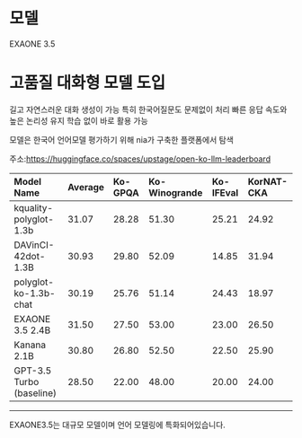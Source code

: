 # 모델
EXAONE 3.5

# 고품질 대화형 모델 도입
길고 자연스러운 대화 생성이 가능
특히 한국어질문도 문제없이 처리
빠른 응답 속도와 높은 논리성 유지
학습 없이 바로 활용 가능

모델은 한국어 언어모델 평가하기 위해 nia가 구축한 플랫폼에서 탐색

주소:https://huggingface.co/spaces/upstage/open-ko-llm-leaderboard

| Model Name | Average | Ko-GPQA | Ko-Winogrande | Ko-IFEval | KorNAT-CKA |
|:---|:---|:---|:---|:---|:---|
| kquality-polyglot-1.3b | 31.07 | 28.28 | 51.30 | 25.21 | 24.92 |
| DAVinCI-42dot-1.3B | 30.93 | 29.80 | 52.09 | 14.85 | 31.94 |
| polyglot-ko-1.3b-chat | 30.19 | 25.76 | 51.14 | 24.43 | 18.97 |
| EXAONE 3.5 2.4B | 31.50 | 27.50 | 53.00 | 23.00 | 26.50 |
| Kanana 2.1B | 30.80 | 26.80 | 52.50 | 22.50 | 25.90 |
| GPT-3.5 Turbo (baseline) | 28.50 | 22.00 | 48.00 | 20.00 | 24.00 |

-------------------------------------------------------------------------
 EXAONE3.5는 대규모 모델이며 언어 모델링에 특화되어있습니다.




